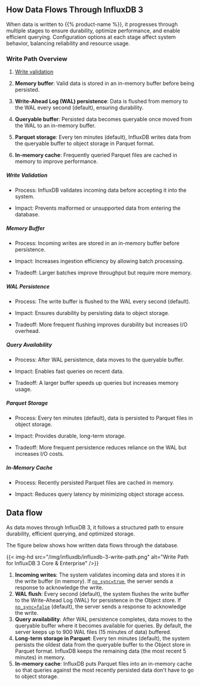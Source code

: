 ## How Data Flows Through InfluxDB 3

When data is written to {{% product-name %}}, it progresses through multiple stages to ensure durability, optimize performance, and enable efficient querying. Configuration options at each stage affect system behavior, balancing reliability and resource usage.

### Write Path Overview


1. [Write validation](#write-validation)

2. **Memory buffer**: Valid data is stored in an in-memory buffer before being persisted.

3. **Write-Ahead Log (WAL) persistence**: Data is flushed from memory to the WAL every second (default), ensuring durability.

4. **Queryable buffer**: Persisted data becomes queryable once moved from the WAL to an in-memory buffer.

5. **Parquet storage**: Every ten minutes (default), InfluxDB writes data from the queryable buffer to object storage in Parquet format.

6. **In-memory cache**: Frequently queried Parquet files are cached in memory to improve performance.


##### Write Validation

- Process: InfluxDB validates incoming data before accepting it into the system.
     
- Impact: Prevents malformed or unsupported data from entering the database.

##### Memory Buffer

- Process: Incoming writes are stored in an in-memory buffer before persistence.

- Impact: Increases ingestion efficiency by allowing batch processing.

- Tradeoff: Larger batches improve throughput but require more memory.

##### WAL Persistence

- Process: The write buffer is flushed to the WAL every second (default).

- Impact: Ensures durability by persisting data to object storage.

- Tradeoff: More frequent flushing improves durability but increases I/O overhead.

##### Query Availability

- Process: After WAL persistence, data moves to the queryable buffer.

- Impact: Enables fast queries on recent data.

- Tradeoff: A larger buffer speeds up queries but increases memory usage.

##### Parquet Storage

- Process: Every ten minutes (default), data is persisted to Parquet files in object storage.

- Impact: Provides durable, long-term storage.

- Tradeoff: More frequent persistence reduces reliance on the WAL but increases I/O costs.

##### In-Memory Cache

- Process: Recently persisted Parquet files are cached in memory.

- Impact: Reduces query latency by minimizing object storage access.

## Data flow

As data moves through InfluxDB 3, it follows a structured path to ensure durability, efficient querying, and optimized storage. 

The figure below shows how written data flows through the database.

{{< img-hd src="/img/influxdb/influxdb-3-write-path.png" alt="Write Path for InfluxDB 3 Core & Enterprise" />}}

1. **Incoming writes**: The system validates incoming data and stores it in the write buffer (in memory). If [`no_sync=true`](#no-sync-write-option), the server sends a response to acknowledge the write.
2. **WAL flush**: Every second (default), the system flushes the write buffer to the Write-Ahead Log (WAL) for persistence in the Object store. If [`no_sync=false`](#no-sync-write-option) (default), the server sends a response to acknowledge the write.
3. **Query availability**: After WAL persistence completes, data moves to the queryable buffer where it becomes available for queries. By default, the server keeps up to 900 WAL files (15 minutes of data) buffered.
4. **Long-term storage in Parquet**: Every ten minutes (default), the system persists the oldest data from the queryable buffer to the Object store in Parquet format. InfluxDB keeps the remaining data (the most recent 5 minutes) in memory.
5. **In-memory cache**: InfluxDB puts Parquet files into an in-memory cache so that queries against the most recently persisted data don't have to go to object storage.